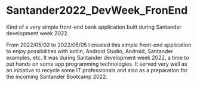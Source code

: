 # Santander2022_DevWeek_FronEnd

Kind of a very simple front-end bank application built during Santander development week 2022.

From 2022/05/02 to 2022/05/05 I created this simple front-end application to enjoy possibilities with kotlin, Android Studio, Android, Santander examples, etc. It was during Santander development week 2022, a time to put hands on some app programming technologies. It served very well as an initiative to recycle some IT professionals and also as a preparation for the incoming Santander Bootcamp 2022.
